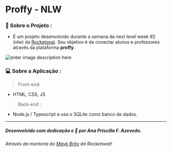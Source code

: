 # Proffy - NLW


### 💬 Sobre o Projeto :
- É um projeto desenvolvido durante a semana da next level week #2 (nlw) da [Rocketseat](https://rocketseat.com.br/). Seu objetivo é de conectar alunos e professores através da plataforma **proffy**. 

![enter image description here](https://64.media.tumblr.com/fdc3897be649976630fd2d90b3edf1dc/0e140ad255295970-39/s1280x1920/3bcca5cfe512781652469c87d58a1ee932086b26.png)

### 💻 Sobre a Aplicação :
> Front-end: 
- HTML, CSS, JS
> Back-end :
- Node.js / Typescript e usa o SQLite como banco de dados. 

---
##### Desenvolvido com dedicação e 🧡 por Ana Priscilla F. Azevedo.
###### *Através da mentoria do [Mayk Brito](https://github.com/maykbrito) da Rocketseat!*
